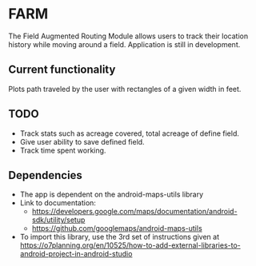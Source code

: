# FARM
The Field Augmented Routing Module allows users to track their location history while moving around a field. Application is still in development.
## Current functionality
Plots path traveled by the user with rectangles of a given width in feet.
## TODO
* Track stats such as acreage covered, total acreage of define field.
* Give user ability to save defined field.
* Track time spent working.
## Dependencies
* The app is dependent on the android-maps-utils library
* Link to documentation: 
    * https://developers.google.com/maps/documentation/android-sdk/utility/setup
    * https://github.com/googlemaps/android-maps-utils
* To import this library, use the 3rd set of instructions given at https://o7planning.org/en/10525/how-to-add-external-libraries-to-android-project-in-android-studio
